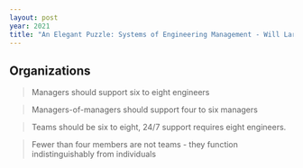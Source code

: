 ```yaml
---
layout: post
year: 2021
title: "An Elegant Puzzle: Systems of Engineering Management - Will Larson"
---
```


## Organizations

> Managers should support six to eight engineers

> Managers-of-managers should support four to six managers

> Teams should be six to eight, 24/7 support requires eight engineers.

> Fewer than four members are not teams - they function indistinguishably from individuals
